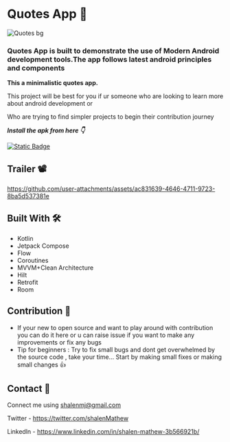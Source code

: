 

# Quotes App 💭

![Quotes bg](https://github.com/user-attachments/assets/f3ed5b09-b63d-4fc1-8dc9-17a90c6c0aa2)

### Quotes App is built to demonstrate the use of Modern Android development tools.The app follows latest android principles and components

**This a minimalistic quotes app.**

This project will be best for you if ur someone who are looking to learn more about android development or

Who are trying to find simpler projects to begin their contribution journey

***Install the apk from here 👇***

[![Static Badge](https://img.shields.io/badge/Quotes_app-Apk-red?logo=android)](https://github.com/shalenMathew/Quotes-app/releases)

## Trailer 📽️
https://github.com/user-attachments/assets/ac831639-4646-4711-9723-8ba5d537381e


## Built With 🛠
- Kotlin
- Jetpack Compose
- Flow
- Coroutines
- MVVM+Clean Architecture
- Hilt
- Retrofit
- Room

## Contribution 🤝
- If your new to open source and want to play around with contribution you can do it here or u can raise issue if you want to make any improvements or fix any bugs
- Tip for beginners : Try to fix small bugs and dont get overwhelmed by the source code , take your time... Start by making small fixes or making small changes 👍

## Contact 📧
Connect me using shalenmj@gmail.com

Twitter - https://twitter.com/shalenMathew

Linkedln - https://www.linkedin.com/in/shalen-mathew-3b566921b/


